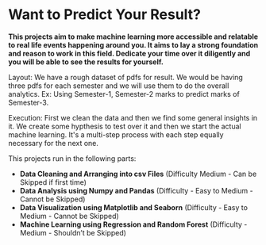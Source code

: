 # Want to Predict Your Result?

**This projects aim to make machine learning more accessible and relatable to real life events happening around you. It aims to lay a strong foundation and reason to work in this field. Dedicate your time over it diligently and you will be able to see the results for yourself.**

Layout: We have a rough dataset of pdfs for result. We would be having three pdfs for each semester and we will use them to do the overall analytics. Ex: Using Semester-1, Semester-2 marks to predict marks of Semester-3.

Execution: First we clean the data and then we find some general insights in it. We create some hypthesis to test over it and then we start the actual machine learning. It's a multi-step process with each step equally necessary for the next one.

This projects run in the following parts:

* **Data Cleaning and Arranging into csv Files** (Difficulty Medium - Can be Skipped if first time)
* **Data Analysis using Numpy and Pandas** (Difficulty - Easy to Medium - Cannot be Skipped)
* **Data Visualization using Matplotlib and Seaborn** (Difficulty - Easy to Medium - Cannot be Skipped)
* **Machine Learning using Regression and Random Forest** (Difficulty - Medium - Shouldn’t be Skipped)
